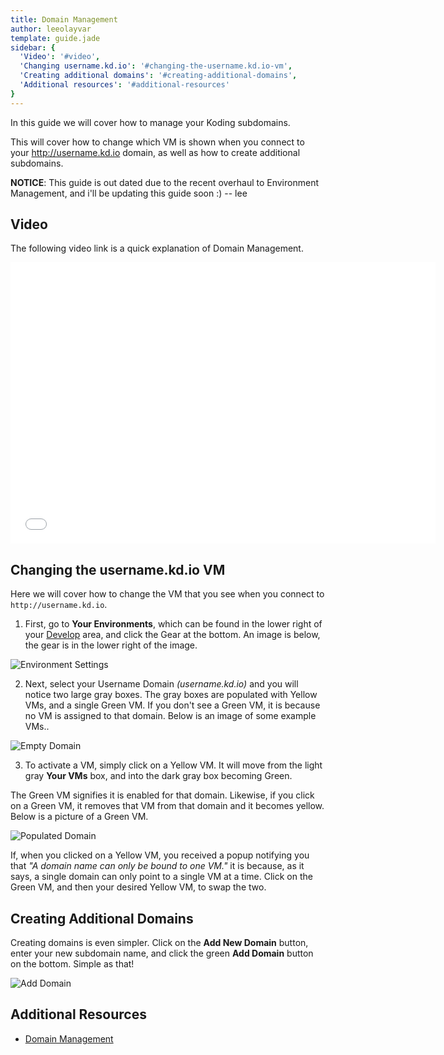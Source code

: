 ```yaml
---
title: Domain Management
author: leeolayvar
template: guide.jade
sidebar: {
  'Video': '#video',
  'Changing username.kd.io': '#changing-the-username.kd.io-vm',
  'Creating additional domains': '#creating-additional-domains',
  'Additional resources': '#additional-resources'
}
---
```


In this guide we will cover how to manage your Koding subdomains.

This will cover how to change which VM is shown when you connect to
your http://username.kd.io domain, as well as how to create additional
subdomains.


**NOTICE**: This guide is out dated due to the recent overhaul to
Environment Management, and i'll be updating this guide soon :) -- lee


## Video

The following video link is a quick explanation of Domain Management.

<iframe width="680" height="450" src="//www.youtube.com/embed/31YloYb5kco" frameborder="0" allowfullscreen></iframe>



## Changing the username.kd.io VM

Here we will cover how to change the VM that you see when you connect
to `http://username.kd.io`.

1. First, go to **Your Environments**, which can be found in the lower right
  of your [Develop](http://koding.com/Develop) area, and click the Gear
  at the bottom. An image is below, the gear is in the lower right of the
  image.
  
  ![Environment Settings](environmentsettings.png)
  
2. Next, select your Username Domain *(username.kd.io)* and you will notice
  two large gray boxes. The gray boxes are populated with Yellow VMs, and
  a single Green VM. If you don't see a Green VM, it is because no VM is
  assigned to that domain. Below is an image of some example VMs..
  
  ![Empty Domain](emptydomain.png)
  
3. To activate a VM, simply click on a Yellow VM. It will move from the
  light gray **Your VMs** box, and into the dark gray box becoming Green.
  
  The Green VM signifies it is enabled for that domain. Likewise, if
  you click on a Green VM, it removes that VM from that domain and it becomes
  yellow. Below is a picture of a Green VM.
  
  ![Populated Domain](populateddomain.png)
  
  If, when you clicked on a Yellow VM, you received a popup notifying you
  that *"A domain name can only be bound to one VM."* it is because, as
  it says, a single domain can only point to a single VM at a time. Click on
  the Green VM, and then your desired Yellow VM, to swap the two.



## Creating Additional Domains

Creating domains is even simpler. Click on the **Add New Domain** button,
enter your new subdomain name, and click the green **Add Domain** button
on the bottom. Simple as that!

![Add Domain](adddomain.png)



## Additional Resources

- [Domain Management](http://koding.com/Environments)


